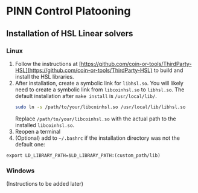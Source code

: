 # PINN Control Platooning

## Installation of HSL Linear solvers

### Linux

1.  Follow the instructions at [https://github.com/coin-or-tools/ThirdParty-HSL](https://github.com/coin-or-tools/ThirdParty-HSL) to build and install the HSL libraries.
2.  After installation, create a symbolic link for `libhsl.so`. You will likely need to create a symbolic link from `libcoinhsl.so` to `libhsl.so`. The default installation after `make install` is `/usr/local/lib/`.
    ```bash
    sudo ln -s /path/to/your/libcoinhsl.so /usr/local/lib/libhsl.so
    ```
    Replace `/path/to/your/libcoinhsl.so` with the actual path to the installed `libcoinhsl.so`.
3. Reopen a terminal
4. (Optional) add to `~/.bashrc` if the installation directory was not the default one:
```
export LD_LIBRARY_PATH=$LD_LIBRARY_PATH:(custom_path/lib)
```

### Windows

(Instructions to be added later)
